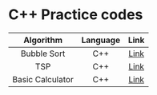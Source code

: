# C++ Practice codes
| Algorithm | Language | Link |
| :---: | :---: | :---: |
| Bubble Sort | C++ | [Link](https://github.com/dimgag/c-/blob/master/buuble_sort/bubble_sort.cpp) |
| TSP | C++ | [Link](https://github.com/dimgag/c-/blob/master/TSP/TSP.cpp) |
| Basic Calculator | C++ | [Link](https://github.com/dimgag/c-/blob/master/basic_calculator/basic_calc.cpp) |